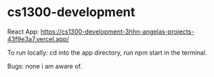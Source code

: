 # cs1300-development

React App: https://cs1300-development-3hhn-angelas-projects-43f9e3a7.vercel.app/

To run locally: cd into the app directory, run npm start in the terminal.

Bugs: none i am aware of. 
